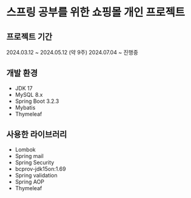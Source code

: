 # 스프링 공부를 위한 쇼핑몰 개인 프로젝트
## 프로젝트 기간
2024.03.12 ~ 2024.05.12 (약 9주)
2024.07.04 ~ 진행중
## 개발 환경
- JDK 17
- MySQL 8.x
- Spring Boot 3.2.3
- Mybatis
- Thymeleaf
## 사용한 라이브러리
- Lombok
- Spring mail
- Spring Security
- bcprov-jdk15on:1.69
- Spring validation
- Spring AOP
- Thymeleaf
